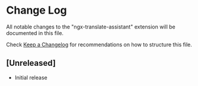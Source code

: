 # Change Log

All notable changes to the "ngx-translate-assistant" extension will be documented in this file.

Check [Keep a Changelog](http://keepachangelog.com/) for recommendations on how to structure this file.

## [Unreleased]

- Initial release